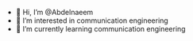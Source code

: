 - 👋 Hi, I’m @Abdelnaeem
- 👀 I’m interested in communication engineering
- 🌱 I’m currently learning communication engineering

<!---
Abdelnaeem225/Abdelnaeem225 is a ✨ special ✨ repository because its `README.md` (this file) appears on your GitHub profile.
You can click the Preview link to take a look at your changes.
--->
